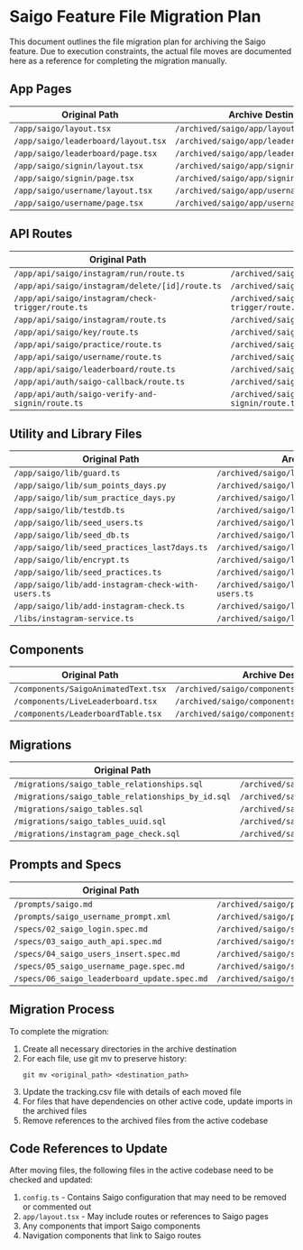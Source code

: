 # Saigo Feature File Migration Plan

This document outlines the file migration plan for archiving the Saigo feature. Due to execution constraints, the actual file moves are documented here as a reference for completing the migration manually.

## App Pages

| Original Path | Archive Destination |
|---------------|---------------------|
| `/app/saigo/layout.tsx` | `/archived/saigo/app/layout.tsx` |
| `/app/saigo/leaderboard/layout.tsx` | `/archived/saigo/app/leaderboard/layout.tsx` |
| `/app/saigo/leaderboard/page.tsx` | `/archived/saigo/app/leaderboard/page.tsx` |
| `/app/saigo/signin/layout.tsx` | `/archived/saigo/app/signin/layout.tsx` |
| `/app/saigo/signin/page.tsx` | `/archived/saigo/app/signin/page.tsx` |
| `/app/saigo/username/layout.tsx` | `/archived/saigo/app/username/layout.tsx` |
| `/app/saigo/username/page.tsx` | `/archived/saigo/app/username/page.tsx` |

## API Routes

| Original Path | Archive Destination |
|---------------|---------------------|
| `/app/api/saigo/instagram/run/route.ts` | `/archived/saigo/api/instagram/run/route.ts` |
| `/app/api/saigo/instagram/delete/[id]/route.ts` | `/archived/saigo/api/instagram/delete/[id]/route.ts` |
| `/app/api/saigo/instagram/check-trigger/route.ts` | `/archived/saigo/api/instagram/check-trigger/route.ts` |
| `/app/api/saigo/instagram/route.ts` | `/archived/saigo/api/instagram/route.ts` |
| `/app/api/saigo/key/route.ts` | `/archived/saigo/api/key/route.ts` |
| `/app/api/saigo/practice/route.ts` | `/archived/saigo/api/practice/route.ts` |
| `/app/api/saigo/username/route.ts` | `/archived/saigo/api/username/route.ts` |
| `/app/api/saigo/leaderboard/route.ts` | `/archived/saigo/api/leaderboard/route.ts` |
| `/app/api/auth/saigo-callback/route.ts` | `/archived/saigo/api/auth/saigo-callback/route.ts` |
| `/app/api/auth/saigo-verify-and-signin/route.ts` | `/archived/saigo/api/auth/saigo-verify-and-signin/route.ts` |

## Utility and Library Files

| Original Path | Archive Destination |
|---------------|---------------------|
| `/app/saigo/lib/guard.ts` | `/archived/saigo/lib/guard.ts` |
| `/app/saigo/lib/sum_points_days.py` | `/archived/saigo/lib/sum_points_days.py` |
| `/app/saigo/lib/sum_practice_days.py` | `/archived/saigo/lib/sum_practice_days.py` |
| `/app/saigo/lib/testdb.ts` | `/archived/saigo/lib/testdb.ts` |
| `/app/saigo/lib/seed_users.ts` | `/archived/saigo/lib/seed_users.ts` |
| `/app/saigo/lib/seed_db.ts` | `/archived/saigo/lib/seed_db.ts` |
| `/app/saigo/lib/seed_practices_last7days.ts` | `/archived/saigo/lib/seed_practices_last7days.ts` |
| `/app/saigo/lib/encrypt.ts` | `/archived/saigo/lib/encrypt.ts` |
| `/app/saigo/lib/seed_practices.ts` | `/archived/saigo/lib/seed_practices.ts` |
| `/app/saigo/lib/add-instagram-check-with-users.ts` | `/archived/saigo/lib/add-instagram-check-with-users.ts` |
| `/app/saigo/lib/add-instagram-check.ts` | `/archived/saigo/lib/add-instagram-check.ts` |
| `/libs/instagram-service.ts` | `/archived/saigo/lib/instagram-service.ts` |

## Components

| Original Path | Archive Destination |
|---------------|---------------------|
| `/components/SaigoAnimatedText.tsx` | `/archived/saigo/components/SaigoAnimatedText.tsx` |
| `/components/LiveLeaderboard.tsx` | `/archived/saigo/components/LiveLeaderboard.tsx` |
| `/components/LeaderboardTable.tsx` | `/archived/saigo/components/LeaderboardTable.tsx` |

## Migrations

| Original Path | Archive Destination |
|---------------|---------------------|
| `/migrations/saigo_table_relationships.sql` | `/archived/saigo/migrations/saigo_table_relationships.sql` |
| `/migrations/saigo_table_relationships_by_id.sql` | `/archived/saigo/migrations/saigo_table_relationships_by_id.sql` |
| `/migrations/saigo_tables.sql` | `/archived/saigo/migrations/saigo_tables.sql` |
| `/migrations/saigo_tables_uuid.sql` | `/archived/saigo/migrations/saigo_tables_uuid.sql` |
| `/migrations/instagram_page_check.sql` | `/archived/saigo/migrations/instagram_page_check.sql` |

## Prompts and Specs

| Original Path | Archive Destination |
|---------------|---------------------|
| `/prompts/saigo.md` | `/archived/saigo/prompts/saigo.md` |
| `/prompts/saigo_username_prompt.xml` | `/archived/saigo/prompts/saigo_username_prompt.xml` |
| `/specs/02_saigo_login.spec.md` | `/archived/saigo/specs/02_saigo_login.spec.md` |
| `/specs/03_saigo_auth_api.spec.md` | `/archived/saigo/specs/03_saigo_auth_api.spec.md` |
| `/specs/04_saigo_users_insert.spec.md` | `/archived/saigo/specs/04_saigo_users_insert.spec.md` |
| `/specs/05_saigo_username_page.spec.md` | `/archived/saigo/specs/05_saigo_username_page.spec.md` |
| `/specs/06_saigo_leaderboard_update.spec.md` | `/archived/saigo/specs/06_saigo_leaderboard_update.spec.md` |

## Migration Process

To complete the migration:

1. Create all necessary directories in the archive destination
2. For each file, use git mv to preserve history: 
   ```
   git mv <original_path> <destination_path>
   ```
3. Update the tracking.csv file with details of each moved file
4. For files that have dependencies on other active code, update imports in the archived files
5. Remove references to the archived files from the active codebase

## Code References to Update

After moving files, the following files in the active codebase need to be checked and updated:

1. `config.ts` - Contains Saigo configuration that may need to be removed or commented out
2. `app/layout.tsx` - May include routes or references to Saigo pages
3. Any components that import Saigo components
4. Navigation components that link to Saigo routes